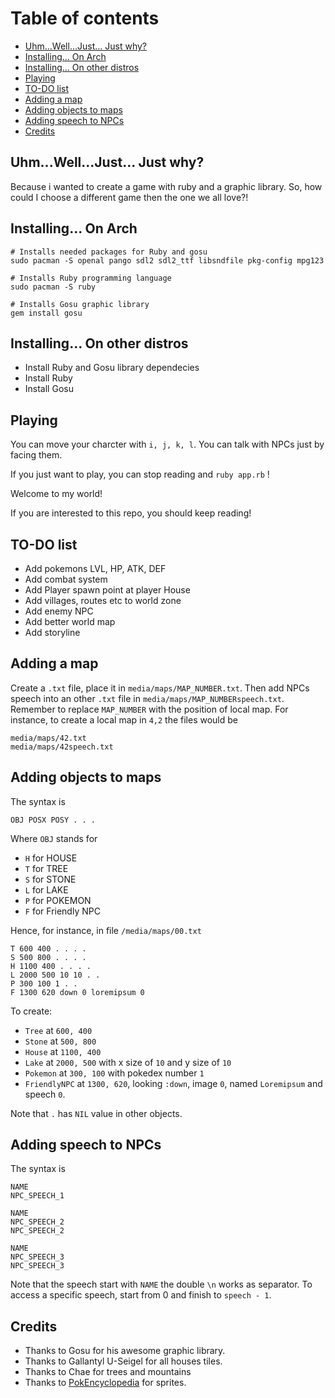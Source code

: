 # Table of contents

- [Uhm...Well...Just... Just why?](#uhmwelljust-just-why)
- [Installing... On Arch](#installing-on-arch)
- [Installing... On other distros](#installing-on-other-distros)
- [Playing](#playing)
- [TO-DO list](#to-do-list)
- [Adding a map](#adding-a-map)
- [Adding objects to maps](#adding-objects-to-maps)
- [Adding speech to NPCs](#adding-speech-to-npcs)
- [Credits](#credits)

## Uhm...Well...Just... Just why?

Because i wanted to create a game with ruby and a graphic library. So, how could
I choose a different game then the one we all love?!

## Installing... On Arch
```
# Installs needed packages for Ruby and gosu
sudo pacman -S openal pango sdl2 sdl2_ttf libsndfile pkg-config mpg123

# Installs Ruby programming language
sudo pacman -S ruby

# Installs Gosu graphic library
gem install gosu
```

## Installing... On other distros

* Install Ruby and Gosu library dependecies
* Install Ruby
* Install Gosu

## Playing
You can move your charcter with `i, j, k, l`. You can talk with NPCs
just by facing them.

If you just want to play, you can stop reading and `ruby app.rb` !

Welcome to my world!

If you are interested to this repo, you should keep reading!

## TO-DO list
* Add pokemons LVL, HP, ATK, DEF
* Add combat system
* Add Player spawn point at player House
* Add villages, routes etc to world zone
* Add enemy NPC
* Add better world map
* Add storyline

## Adding a map
Create a `.txt` file, place it in `media/maps/MAP_NUMBER.txt`. Then add NPCs
speech into an other `.txt` file in `media/maps/MAP_NUMBERspeech.txt`.
Remember to replace `MAP_NUMBER` with the position of local map. For instance,
to create a local map in `4,2` the files would be

```
media/maps/42.txt
media/maps/42speech.txt
```

## Adding objects to maps
The syntax is
```
OBJ POSX POSY . . .
```
Where `OBJ` stands for


* `H` for HOUSE
* `T` for TREE
* `S` for STONE
* `L` for LAKE
* `P` for POKEMON
* `F` for Friendly NPC

Hence, for instance, in file `/media/maps/00.txt`
```
T 600 400 . . . .
S 500 800 . . . .
H 1100 400 . . . .
L 2000 500 10 10 . .
P 300 100 1 . .
F 1300 620 down 0 loremipsum 0
```
To create:

* `Tree` at `600, 400`
* `Stone` at `500, 800`
* `House` at `1100, 400`
* `Lake` at `2000, 500` with x size of `10` and y size of `10`
* `Pokemon` at `300, 100` with pokedex number `1`
* `FriendlyNPC` at `1300, 620`, looking `:down`, image `0`, named `Loremipsum` and speech `0`.

Note that `.` has `NIL` value in other objects.

## Adding speech to NPCs
The syntax is

```
NAME
NPC_SPEECH_1

NAME
NPC_SPEECH_2
NPC_SPEECH_2

NAME
NPC_SPEECH_3
NPC_SPEECH_3
```

Note that the speech start with `NAME` the double `\n` works as separator. To access a specific speech, start from 0
and finish to `speech - 1`.

## Credits
* Thanks to Gosu for his awesome graphic library.
* Thanks to Gallantyl U-Seigel for all houses tiles.
* Thanks to Chae for trees and mountains
* Thanks to [PokEncyclopedia](https://www.pokencyclopedia.info/en/index.php?id=sprites/overworlds) for sprites.

